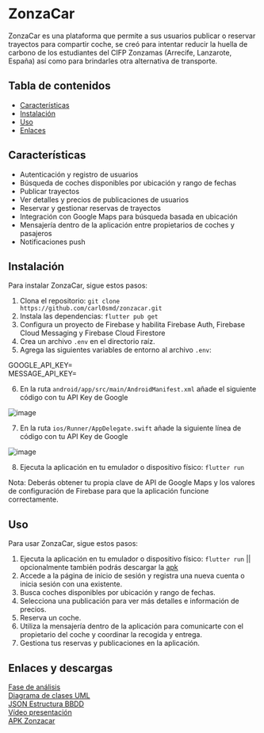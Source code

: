 # ZonzaCar

ZonzaCar es una plataforma que permite a sus usuarios publicar o reservar trayectos para compartir coche, se creó para intentar reducir la huella de carbono de los estudiantes del CIFP Zonzamas (Arrecife, Lanzarote, España) así como para brindarles otra alternativa de transporte.

## Tabla de contenidos

- [Características](#características)
- [Instalación](#instalación)
- [Uso](#uso)
- [Enlaces](#enlaces)

## Características

- Autenticación y registro de usuarios
- Búsqueda de coches disponibles por ubicación y rango de fechas
- Publicar trayectos
- Ver detalles y precios de publicaciones de usuarios
- Reservar y gestionar reservas de trayectos
- Integración con Google Maps para búsqueda basada en ubicación
- Mensajería dentro de la aplicación entre propietarios de coches y pasajeros
- Notificaciones push

## Instalación

Para instalar ZonzaCar, sigue estos pasos:

1. Clona el repositorio: `git clone https://github.com/carl0smd/zonzacar.git`
2. Instala las dependencias: `flutter pub get`
3. Configura un proyecto de Firebase y habilita Firebase Auth, Firebase Cloud Messaging y Firebase Cloud Firestore
4. Crea un archivo `.env` en el directorio raíz.
5. Agrega las siguientes variables de entorno al archivo `.env`:

GOOGLE_API_KEY=<tu-clave-api-de-google-maps>\
MESSAGE_API_KEY=<tu-clave-api-de-messaging-de-firebase>

6. En la ruta `android/app/src/main/AndroidManifest.xml` añade el siguiente código con tu API Key de Google

![image](https://user-images.githubusercontent.com/94843020/236702702-b0cbfd73-d169-49c0-8ee3-a4ca20f2f5a9.png)


7. En la ruta `ios/Runner/AppDelegate.swift` añade la siguiente línea de código con tu API Key de Google
            
![image](https://user-images.githubusercontent.com/94843020/236702639-354026ae-678f-463e-9158-3c0188226a08.png)
            

8. Ejecuta la aplicación en tu emulador o dispositivo físico: `flutter run`

Nota: Deberás obtener tu propia clave de API de Google Maps y los valores de configuración de Firebase para que la aplicación funcione correctamente.

## Uso

Para usar ZonzaCar, sigue estos pasos:

1. Ejecuta la aplicación en tu emulador o dispositivo físico: `flutter run` || opcionalmente también podrás descargar la [apk](https://drive.google.com/file/d/1rUiRuVp0Wgq6v336U99WZWU0eUOug8pu/view?usp=share_link)
2. Accede a la página de inicio de sesión y registra una nueva cuenta o inicia sesión con una existente.
3. Busca coches disponibles por ubicación y rango de fechas.
4. Selecciona una publicación para ver más detalles e información de precios.
5. Reserva un coche.
6. Utiliza la mensajería dentro de la aplicación para comunicarte con el propietario del coche y coordinar la recogida y entrega.
7. Gestiona tus reservas y publicaciones en la aplicación.

## Enlaces y descargas

[Fase de análisis](https://docs.google.com/document/d/14CK8XM1k-dHkf6uLCWiHcmMnxwWX5XMX_tMFQRRyRSE/edit?usp=sharing)\
[Diagrama de clases UML](https://drive.google.com/file/d/1DVjSWmkDRvXYcMOwM_TE0vweYVYE_oxK/view?usp=share_link)\
[JSON Estructura BBDD](https://drive.google.com/file/d/1LV9SxkmxYlW5IrEQlCl38TbS98glXJtg/view?usp=share_link)\
[Vídeo presentación](https://www.youtube.com/watch?v=WlRWOvd4sd0)\
[APK Zonzacar](https://drive.google.com/file/d/1rUiRuVp0Wgq6v336U99WZWU0eUOug8pu/view?usp=share_link)
